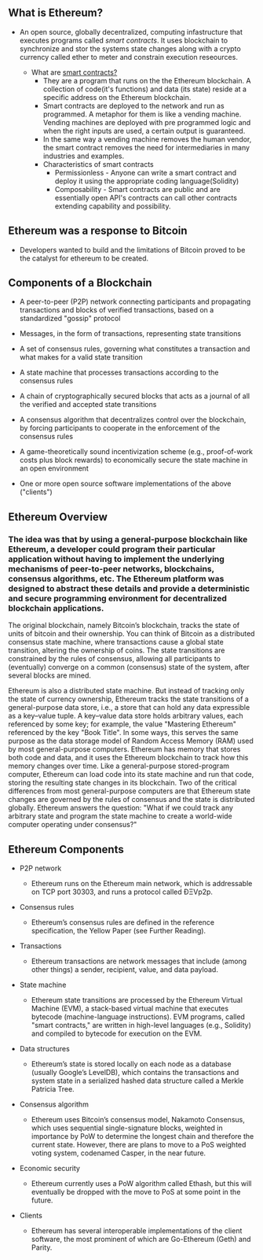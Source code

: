 ## What is Ethereum?

* An open source, globally decentralized, computing infastructure that executes programs called _smart contracts_. It uses blockchain to synchronize and stor the systems state changes along with a crypto currency called ether to meter and constrain execution reseources.

  - What are [smart contracts?](https://ethereum.org/en/developers/docs/smart-contracts/)
      -  They are a program that runs on the the Ethereum blockchain. A collection of code(it's functions) and data (its state) reside at a specific address on the Ethereum blockchain.
      -  Smart contracts are deployed to the network and run as programmed. A metaphor for them is like a vending machine. Vending machines are deployed with pre programmed logic and when the right inputs are used, a certain output is guaranteed.
      -  In the same way a vending machine removes the human vendor, the smart contract removes the need for intermediaries in many industries and examples.
      -  Characteristics of smart contracts
          - Permissionless - Anyone can write a smart contract and deploy it using the appropriate coding language(Solidity)
          - Composability - Smart contracts are public and are essentially open API's contracts can call other contracts extending capability and possibility.

## Ethereum was a response to Bitcoin

* Developers wanted to build and the limitations of Bitcoin proved to be the catalyst for ethereum to be created.

## Components of a Blockchain

* A peer-to-peer (P2P) network connecting participants and propagating transactions and blocks of verified transactions, based on a standardized "gossip" protocol

* Messages, in the form of transactions, representing state transitions

* A set of consensus rules, governing what constitutes a transaction and what makes for a valid state transition

* A state machine that processes transactions according to the consensus rules

* A chain of cryptographically secured blocks that acts as a journal of all the verified and accepted state transitions

* A consensus algorithm that decentralizes control over the blockchain, by forcing participants to cooperate in the enforcement of the consensus rules

* A game-theoretically sound incentivization scheme (e.g., proof-of-work costs plus block rewards) to economically secure the state machine in an open environment

* One or more open source software implementations of the above ("clients")

## Ethereum Overview

### The idea was that by using a general-purpose blockchain like Ethereum, a developer could program their particular application without having to implement the underlying mechanisms of peer-to-peer networks, blockchains, consensus algorithms, etc. The Ethereum platform was designed to abstract these details and provide a deterministic and secure programming environment for decentralized blockchain applications.

The original blockchain, namely Bitcoin’s blockchain, tracks the state of units of bitcoin and their ownership. You can think of Bitcoin as a distributed consensus state machine, where transactions cause a global state transition, altering the ownership of coins. The state transitions are constrained by the rules of consensus, allowing all participants to (eventually) converge on a common (consensus) state of the system, after several blocks are mined.

Ethereum is also a distributed state machine. But instead of tracking only the state of currency ownership, Ethereum tracks the state transitions of a general-purpose data store, i.e., a store that can hold any data expressible as a key–value tuple. A key–value data store holds arbitrary values, each referenced by some key; for example, the value "Mastering Ethereum" referenced by the key "Book Title". In some ways, this serves the same purpose as the data storage model of Random Access Memory (RAM) used by most general-purpose computers. Ethereum has memory that stores both code and data, and it uses the Ethereum blockchain to track how this memory changes over time. Like a general-purpose stored-program computer, Ethereum can load code into its state machine and run that code, storing the resulting state changes in its blockchain. Two of the critical differences from most general-purpose computers are that Ethereum state changes are governed by the rules of consensus and the state is distributed globally. Ethereum answers the question: "What if we could track any arbitrary state and program the state machine to create a world-wide computer operating under consensus?"

## Ethereum Components

* P2P network
  - Ethereum runs on the Ethereum main network, which is addressable on TCP port 30303, and runs a protocol called ÐΞVp2p.

* Consensus rules
  - Ethereum’s consensus rules are defined in the reference specification, the Yellow Paper (see Further Reading).

* Transactions
  - Ethereum transactions are network messages that include (among other things) a sender, recipient, value, and data payload.

* State machine
  - Ethereum state transitions are processed by the Ethereum Virtual Machine (EVM), a stack-based virtual machine that executes bytecode (machine-language instructions). EVM programs, called "smart contracts," are written in high-level languages (e.g., Solidity) and compiled to bytecode for execution on the EVM.

* Data structures
  - Ethereum’s state is stored locally on each node as a database (usually Google’s LevelDB), which contains the transactions and system state in a serialized hashed data structure called a Merkle Patricia Tree.

* Consensus algorithm
  - Ethereum uses Bitcoin’s consensus model, Nakamoto Consensus, which uses sequential single-signature blocks, weighted in importance by PoW to determine the longest chain and therefore the current state. However, there are plans to move to a PoS weighted voting system, codenamed Casper, in the near future.

* Economic security
  - Ethereum currently uses a PoW algorithm called Ethash, but this will eventually be dropped with the move to PoS at some point in the future.

* Clients
  - Ethereum has several interoperable implementations of the client software, the most prominent of which are Go-Ethereum (Geth) and Parity.

